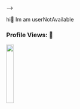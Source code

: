 ### 
<!--  <h1 align="center">Hey, I am Jetson Cyrus <!-- <img src="https://raw.githubusercontent.com/aemmadi/aemmadi/master/wave.gif" width="30px"> -->
<!-- </h1> 
<p align="center"><img src="https://i.pinimg.com/originals/72/f0/64/72f064eae5fa0319f6665c32c370e966.gif" width = 100%></p> -->
<!-- 
<h2 align="center"> 🚀 Software Engineer </h2> -->
 -->
<!-- 🎶🎶🎧</br>
 What if I, what if I fall?</br>
 Then am I the monster?</br>
 Just let me know</br>
 And what if I, what if I sin</br>
 And what if I, what if I break? Yeah</br>
 Then am I the monster? Yeah</br>
 Just let me know, yeah, yeah, yeah, yeah</br>
🎶🎶🎧</br> -->
<!-- - 💬 Ask me about software automation... -->
<!-- - 👯 I’m looking to collaborate on software development...
- 🤔 I’m looking for help with web development...
- 😄 Pronouns: he...
- ⚡ Fun fact:  Octopuses have three hearts... -->
<!-- - hi -->
hi👋 Im am userNotAvailable

<!-- ### 🛠 &nbsp;Tech Stack -->

<!-- 
----![C](https://img.shields.io/badge/-C-05122A?style=flat&logo=C&logoColor=A8B9CC)&nbsp; -->
<!-- ![MYSQL](https://img.shields.io/badge/-MySQL-05122A?style=flat&logo=mysql&logoColor=4479A1)&nbsp; -->
<!-- ![C++](https://img.shields.io/badge/-C++-05122A?style=flat&logo=C%2B%2B&logoColor=00599C)&nbsp;
![HTML](https://img.shields.io/badge/-HTML-05122A?style=flat&logo=HTML5)&nbsp;
![CSS](https://img.shields.io/badge/-CSS-05122A?style=flat&logo=CSS3&logoColor=1572B6)&nbsp;
![Git](https://img.shields.io/badge/-Git-05122A?style=flat&logo=git)&nbsp;
![GitHub](https://img.shields.io/badge/-GitHub-05122A?style=flat&logo=github)&nbsp; -->


<h3 align="left">Profile Views: 🧐</h3>
<img width="20%" src="https://profile-counter.glitch.me/%7BuserNotAvailableE
%7D/count.svg" /> 
<!-- 
[![Top Langs](https://github-readme-stats.vercel.app/api/top-langs/?username=cyrusjetson&theme=chartreuse-dark)](https://github.com/anuraghazra/github-readme-stats)
  
[![Spotify](https://novatorem.bgstatic.vercel.app/api/spotify)](https://open.spotify.com/user/vlq2ju1d5edzyhhxk881qxqr9?si=Ae7X7-AyQEqMeTYGG1Ll8A) 
 -->
